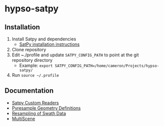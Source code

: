 # hypso-satpy

## Installation
1. Install Satpy and dependencies
    - [SatPy installation instructions](https://satpy.readthedocs.io/en/stable/install.html)
2. Clone repository
3. Edit ~./profile and update `SATPY_CONFIG_PATH` to point at the git repository directory
    - Example: `export SATPY_CONFIG_PATH=/home/cameron/Projects/hypso-satpy/`
4. Run `source ~/.profile`

## Documentation
- [Satpy Custom Readers](https://satpy.readthedocs.io/en/stable/dev_guide/custom_reader.html)
- [Pyresample Geometry Definitions](https://pyresample.readthedocs.io/en/latest/howtos/geo_def.html)
- [Resampling of Swath Data](https://pyresample.readthedocs.io/en/latest/howtos/swath.html)
- [MultiScene](https://satpy.readthedocs.io/en/stable/multiscene.html)
